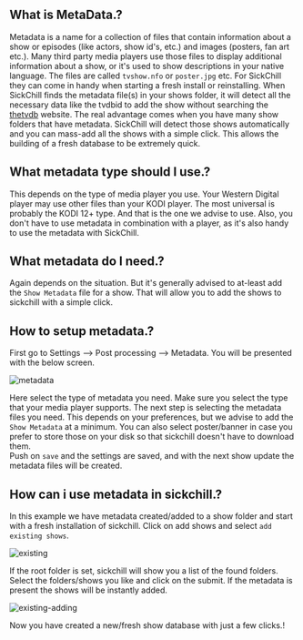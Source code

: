 ## What is MetaData.?

Metadata is a name for a collection of files that contain information about a show or episodes (like actors, show id's, etc.) and images (posters, fan art etc.).
Many third party media players use those files to display additional information about a show, or it's used to show descriptions in your native language. The files are called `tvshow.nfo` or `poster.jpg` etc.
For SickChill they can come in handy when starting a fresh install or reinstalling.
When SickChill finds the metadata file(s) in your shows folder, it will detect all the necessary data like the tvdbid to add the show without searching the [thetvdb](https://thetvdb.com/) website.
The real advantage comes when you have many show folders that have metadata. SickChill will detect those shows automatically and you can mass-add all the shows with a simple click.
This allows the building of a fresh database to be extremely quick.

## What metadata type should I use.?

This depends on the type of media player you use. Your Western Digital player may use other files than your KODI player.
The most universal is probably the KODI 12+ type. And that is the one we advise to use.
Also, you don't have to use metadata in combination with a player, as it's also handy to use the metadata with SickChill.

## What metadata do I need.?

Again depends on the situation. But it's generally advised to at-least add the `Show Metadata` file for a show.
That will allow you to add the shows to sickchill with a simple click.

## How to setup metadata.?

First go to Settings --> Post processing --> Metadata.
You will be presented with the below screen.

![metadata](https://cloud.githubusercontent.com/assets/7928052/13502747/8c3ae6b8-e16c-11e5-812c-16ef0c9e676e.png)

Here select the type of metadata you need. Make sure you select the type that your media player supports.
The next step is selecting the metadata files you need. This depends on your preferences, but we advise to add the `Show Metadata` at a minimum. You can also select poster/banner in case you prefer to store those on your disk so that sickchill doesn't have to download them.  
Push on `save` and the settings are saved, and with the next show update the metadata files will be created.

## How can i use metadata in sickchill.?

In this example we have metadata created/added to a show folder and start with a fresh installation of sickchill.
Click on add shows and select `add existing shows`.

![existing](https://cloud.githubusercontent.com/assets/7928052/13502745/8c13b0fc-e16c-11e5-8793-3c86b25d99ab.png)

If the root folder is set, sickchill will show you a list of the found folders.
Select the folders/shows you like and click on the submit. If the metadata is present the shows will be instantly added.

![existing-adding](https://cloud.githubusercontent.com/assets/7928052/13502746/8c14b6dc-e16c-11e5-8b43-4291118947a8.png)

Now you have created a new/fresh show database with just a few clicks.!
